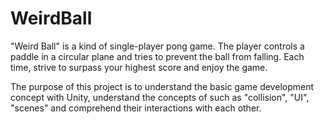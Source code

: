 # WeirdBall

"Weird Ball" is a kind of single-player pong game. The player controls a paddle in a circular plane and tries to prevent the ball from falling. Each time, strive to surpass your highest score and enjoy the game.

The purpose of this project is to understand the basic game development concept with Unity, understand the concepts of such as "collision", "UI", "scenes" and comprehend their interactions with each other.
